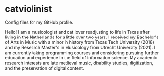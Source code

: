 # catviolinist
Config files for my GitHub profile.

Hello! I am a musicologist and cat lover readjusting to life in Texas after living in the Netherlands for a little over two years.
I received my Bachelor's of Arts in Music with a minor in history from Texas Tech University (2018) and my Research Master's in Musicology from Utrecht University (2021). I am currently taking programming courses and considering pursuing further education and experience in the field of information science.
My academic research interests are late medieval music, disability studies, digitization, and the preservation of digital content. 
